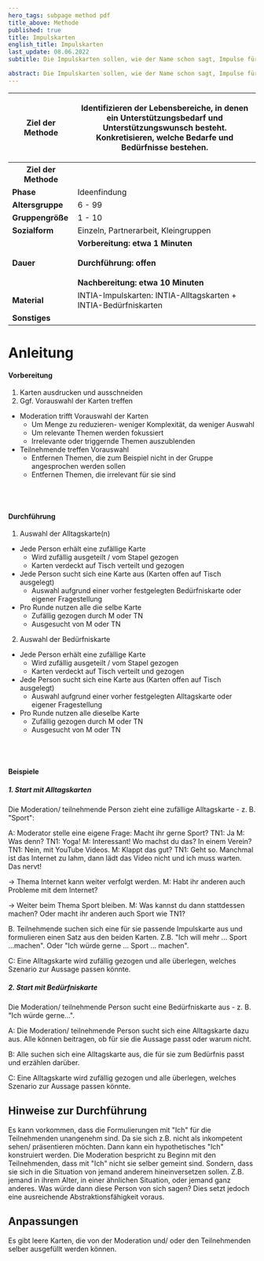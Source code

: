```yaml
---
hero_tags: subpage method pdf
title_above: Methode
published: true
title: Impulskarten
english_title: Impulskarten
last_update: 08.06.2022
subtitle: Die Impulskarten sollen, wie der Name schon sagt, Impulse für eine Unterhaltung geben. Dabei entsteht ein Dialog zwischen dem Moderierenden und den Teilnehmenden. Das Ziel ist, durch ein angeregtes Gespräch auf Probleme/ Wünsche/ Bedürfnisse/ Bedarfe zu stoßen. Daraus können dann in weiteren Schritten mit anderen Methoden Lösungen entwickelt werden. Es ist möglich, dass in einem Ausgangsthema eine tieferliegende Thematik entdeckt wird und darauf eingegangen werden kann. Die Impulskarten können auch außerhalb eines Technikentwicklungsprozesses eingesetzt werden. Zum Beispiel als unterstützendes Werkzeug zur Vorbereitung des Hilfeplangesprächs.

abstract: Die Impulskarten sollen, wie der Name schon sagt, Impulse für eine Unterhaltung geben. Dabei entsteht ein Dialog zwischen dem Moderierenden und den Teilnehmenden. Das Ziel ist, durch ein angeregtes Gespräch auf Probleme/ Wünsche/ Bedürfnisse/ Bedarfe zu stoßen. Daraus können dann in weiteren Schritten mit anderen Methoden Lösungen entwickelt werden. Es ist möglich, dass in einem Ausgangsthema eine tieferliegende Thematik entdeckt wird und darauf eingegangen werden kann. Die Impulskarten können auch außerhalb eines Technikentwicklungsprozesses eingesetzt werden. Zum Beispiel als unterstützendes Werkzeug zur Vorbereitung des Hilfeplangesprächs.
---
```


<table class="tb">
    <tr>
        <th><strong>Ziel der Methode</strong></th>
        <th>

Identifizieren der Lebensbereiche, in denen ein Unterstützungsbedarf und Unterstützungswunsch besteht. Konkretisieren, welche Bedarfe und Bedürfnisse bestehen.

</th>
    <tr>
        <th><strong>Ziel der Methode</strong></th>
        <th></th>
    </tr>
    <tr>
      <td><strong>Phase</strong></td>
      <td>Ideenfindung </td>
    </tr>
    <tr>
      <td><strong>Altersgruppe</strong></td>
      <td>6 - 99</td>
    </tr>
    <tr>
      <td><strong>Gruppengröße</strong></td>
      <td>1 - 10</td>
    </tr>
    <tr>
      <td><strong>Sozialform</strong></td>
      <td>Einzeln, Partnerarbeit, Kleingruppen</td>
    </tr>
    <tr>
      <td><strong>Dauer</strong></td>
      <td>
      <strong>
      Vorbereitung: etwa 1 Minuten<br>
      <br>
      Durchführung: offen<br>
      <br>
      Nachbereitung: etwa 10 Minuten<br>
      </strong>
      </td>
    </tr>
    <tr>
      <td><strong>Material</strong></td>
      <td>INTIA-Impulskarten: INTIA-Alltagskarten + INTIA-Bedürfniskarten</td>
    </tr>
    <tr>
      <td><strong>Sonstiges</strong></td>
      <td>
</td>
</tr>
</table>

# Anleitung

#### Vorbereitung

1. Karten ausdrucken und ausschneiden
2. Ggf. Vorauswahl der Karten treffen
  - Moderation trifft Vorauswahl der Karten
    - Um Menge zu reduzieren- weniger Komplexität, da weniger Auswahl
    - Um relevante Themen werden fokussiert
    - Irrelevante oder triggernde Themen auszublenden
  - Teilnehmende treffen Vorauswahl
    - Entfernen Themen, die zum Beispiel nicht in der Gruppe angesprochen werden sollen
    - Entfernen Themen, die irrelevant für sie sind

   <br><br>

#### Durchführung

1. Auswahl der Alltagskarte(n)
  - Jede Person erhält eine zufällige Karte
    - Wird zufällig ausgeteilt / vom Stapel gezogen
    - Karten verdeckt auf Tisch verteilt und gezogen
  - Jede Person sucht sich eine Karte aus (Karten offen auf Tisch ausgelegt)
    - Auswahl aufgrund einer vorher festgelegten Bedürfniskarte oder eigener Fragestellung
  - Pro Runde nutzen alle die selbe Karte
    - Zufällig gezogen durch M oder TN
    - Ausgesucht von M oder TN
2. Auswahl der Bedürfniskarte
  - Jede Person erhält eine zufällige Karte
    - Wird zufällig ausgeteilt / vom Stapel gezogen
    - Karten verdeckt auf Tisch verteilt und gezogen
  - Jede Person sucht sich eine Karte aus (Karten offen auf Tisch ausgelegt)
    - Auswahl aufgrund einer vorher festgelegten Alltagskarte oder eigener Fragestellung
  - Pro Runde nutzen alle dieselbe Karte
    - Zufällig gezogen durch M oder TN
    - Ausgesucht von M oder TN

   <br><br>

#### Beispiele

##### 1. Start mit Alltagskarten

Die Moderation/ teilnehmende Person zieht eine zufällige Alltagskarte - z. B. "Sport":

A: Moderator stelle eine eigene Frage: Macht ihr gerne Sport? TN1: Ja M: Was denn? TN1: Yoga! M: Interessant! Wo machst du das? In einem Verein? TN1: Nein, mit YouTube Videos. M: Klappt das gut? TN1: Geht so. Manchmal ist das Internet zu lahm, dann lädt das Video nicht und ich muss warten. Das nervt!

→ Thema Internet kann weiter verfolgt werden. M: Habt ihr anderen auch Probleme mit dem Internet?

→ Weiter beim Thema Sport bleiben. M: Was kannst du dann stattdessen machen? Oder macht ihr anderen auch Sport wie TN1?

B. Teilnehmende suchen sich eine für sie passende Impulskarte aus und formulieren einen Satz aus den beiden Karten. Z.B. "Ich will mehr ... Sport ...machen". Oder "Ich würde gerne ... Sport ... machen".

C: Eine Alltagskarte wird zufällig gezogen und alle überlegen, welches Szenario zur Aussage passen könnte.


##### 2. Start mit Bedürfniskarte

Die Moderation/ teilnehmende Person sucht eine Bedürfniskarte aus - z. B. "Ich würde gerne...".

A: Die Moderation/ teilnehmende Person sucht sich eine Alltagskarte dazu aus. Alle können beitragen, ob für sie die Aussage passt oder warum nicht.

B: Alle suchen sich eine Alltagskarte aus, die für sie zum Bedürfnis passt und erzählen darüber.

C: Eine Alltagskarte wird zufällig gezogen und alle überlegen, welches Szenario zur Aussage passen könnte.

## Hinweise zur Durchführung

Es kann vorkommen, dass die Formulierungen mit "Ich" für die Teilnehmenden unangenehm sind. Da sie sich z.B. nicht als inkompetent sehen/ präsentieren möchten. Dann kann ein hypothetisches "Ich" konstruiert werden. Die Moderation bespricht zu Beginn mit den Teilnehmenden, dass mit "Ich" nicht sie selber gemeint sind. Sondern, dass sie sich in die Situation von jemand anderem hineinversetzen sollen. Z.B. jemand in ihrem Alter, in einer ähnlichen Situation, oder jemand ganz anderes. Was würde dann diese Person von sich sagen? Dies setzt jedoch eine ausreichende Abstraktionsfähigkeit voraus.

## Anpassungen

Es gibt leere Karten, die von der Moderation und/ oder den Teilnehmenden selber ausgefüllt werden können.

<!--
{% include highlighter.html min-height25p=false content="

## <center>Weitere Define Methoden</center>

#### Methodenname

Kurzbeschreibung Lorem ipsum dolor sit amet, consetetur sadipscing elitr, sed diam
nonumy eirmod tempor invidunt ut labore et dolore magna aliquyam erat, sed diam
voluptua. At vero eos et accusam et justo duo dolores et ea rebum.

<a href='#' class='button is-rounded is-dark'>
   <span>Mehr lesen</span>
  <span class='icon is-small'>
    <i class='fas fa-chevron-right fa-xs'></i>
  </span>
</a>
<br><br>

#### Methodenname

Kurzbeschreibung Lorem ipsum dolor sit amet, consetetur sadipscing elitr, sed diam
nonumy eirmod tempor invidunt ut labore et dolore magna aliquyam erat, sed diam
voluptua. At vero eos et accusam et justo duo dolores et ea rebum.

<a href='#' class='button is-rounded is-dark'>
   <span>Mehr lesen</span>
  <span class='icon is-small'>
    <i class='fas fa-chevron-right fa-xs'></i>
  </span>
</a>
<br><br>

" %}
-->
